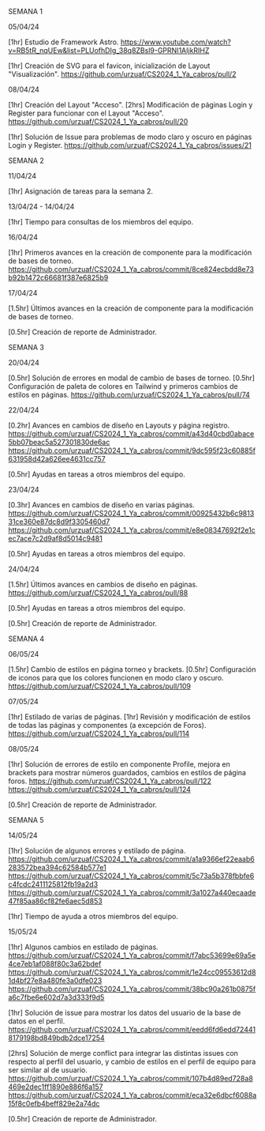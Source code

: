 SEMANA 1

05/04/24

[1hr] Estudio de Framework Astro.
https://www.youtube.com/watch?v=RB5tR_nqUEw&list=PLUofhDIg_38q8ZBsl9-GPRNI1AIjkRIHZ

[1hr] Creación de SVG para el favicon, inicialización de Layout "Visualización".
https://github.com/urzuaf/CS2024_1_Ya_cabros/pull/2

08/04/24

[1hr] Creación del Layout "Acceso".
[2hrs] Modificación de páginas Login y Register para funcionar con el Layout "Acceso".
https://github.com/urzuaf/CS2024_1_Ya_cabros/pull/20

[1hr] Solución de Issue para problemas de modo claro y oscuro en páginas Login y Register.
https://github.com/urzuaf/CS2024_1_Ya_cabros/issues/21

SEMANA 2

11/04/24

[1hr] Asignación de tareas para la semana 2.

13/04/24 - 14/04/24

[1hr] Tiempo para consultas de los miembros del equipo.

16/04/24

[1hr] Primeros avances en la creación de componente para la modificación de bases de torneo.
https://github.com/urzuaf/CS2024_1_Ya_cabros/commit/8ce824ecbdd8e73b92b1472c66681f387e6825b9

17/04/24

[1.5hr] Últimos avances en la creación de componente para la modificación de bases de torneo.


[0.5hr] Creación de reporte de Administrador.

SEMANA 3

20/04/24

[0.5hr] Solución de errores en modal de cambio de bases de torneo.
[0.5hr] Configuración de paleta de colores en Tailwind y primeros cambios de estilos en páginas.
https://github.com/urzuaf/CS2024_1_Ya_cabros/pull/74

22/04/24

[0.2hr] Avances en cambios de diseño en Layouts y página registro.
https://github.com/urzuaf/CS2024_1_Ya_cabros/commit/a43d40cbd0abace5bb07beac5a527301830de6ac
https://github.com/urzuaf/CS2024_1_Ya_cabros/commit/9dc595f23c60885f631958d42a626ee4631cc757

[0.5hr] Ayudas en tareas a otros miembros del equipo.

23/04/24

[0.3hr] Avances en cambios de diseño en varias páginas.
https://github.com/urzuaf/CS2024_1_Ya_cabros/commit/00925432b6c981331ce360e87dc8d9f3305460d7
https://github.com/urzuaf/CS2024_1_Ya_cabros/commit/e8e08347692f2e1cec7ace7c2d9af8d5014c9481

[0.5hr] Ayudas en tareas a otros miembros del equipo.

24/04/24

[1.5hr] Últimos avances en cambios de diseño en páginas.
https://github.com/urzuaf/CS2024_1_Ya_cabros/pull/88

[0.5hr] Ayudas en tareas a otros miembros del equipo.

[0.5hr] Creación de reporte de Administrador.

SEMANA 4

06/05/24

[1.5hr] Cambio de estilos en página torneo y brackets.
[0.5hr] Configuración de iconos para que los colores funcionen en modo claro y oscuro.
https://github.com/urzuaf/CS2024_1_Ya_cabros/pull/109

07/05/24

[1hr] Estilado de varias de páginas.
[1hr] Revisión y modificación de estilos de todas las páginas y componentes (a excepción de Foros).
https://github.com/urzuaf/CS2024_1_Ya_cabros/pull/114

08/05/24

[1hr] Solución de errores de estilo en componente Profile, mejora en brackets para mostrar números guardados, cambios en estilos de página foros.
https://github.com/urzuaf/CS2024_1_Ya_cabros/pull/122
https://github.com/urzuaf/CS2024_1_Ya_cabros/pull/124

[0.5hr] Creación de reporte de Administrador.

SEMANA 5

14/05/24

[1hr] Solución de algunos errores y estilado de página.
https://github.com/urzuaf/CS2024_1_Ya_cabros/commit/a1a9366ef22eaab6283572bea394c62584b577e1
https://github.com/urzuaf/CS2024_1_Ya_cabros/commit/5c73a5b378fbbfe6c4fcdc2411125812fb19a2d3
https://github.com/urzuaf/CS2024_1_Ya_cabros/commit/3a1027a440ecaade47f85aa86cf82fe6aec5d853

[1hr] Tiempo de ayuda a otros miembros del equipo.

15/05/24

[1hr] Algunos cambios en estilado de páginas.
https://github.com/urzuaf/CS2024_1_Ya_cabros/commit/f7abc53699e69a5e4ce7eb1af088f80c3a62bdef
https://github.com/urzuaf/CS2024_1_Ya_cabros/commit/1e24cc09553612d81d4bf27e8a480fe3a0dfe023
https://github.com/urzuaf/CS2024_1_Ya_cabros/commit/38bc90a261b0875fa6c7fbe6e602d7a3d333f9d5

[1hr] Solución de issue para mostrar los datos del usuario de la base de datos en el perfil.
https://github.com/urzuaf/CS2024_1_Ya_cabros/commit/eedd6fd6edd724418179198bd849bdb2dce17254

[2hrs] Solución de merge conflict para integrar las distintas issues con respecto al perfil del usuario, y cambio de estilos en el perfil de equipo para ser similar al de usuario.
https://github.com/urzuaf/CS2024_1_Ya_cabros/commit/107b4d89ed728a8469e2dec1ff1890e886f6a157
https://github.com/urzuaf/CS2024_1_Ya_cabros/commit/eca32e6dbcf6088a15f8c0efb4beff829e2a74dc

[0.5hr] Creación de reporte de Administrador.
